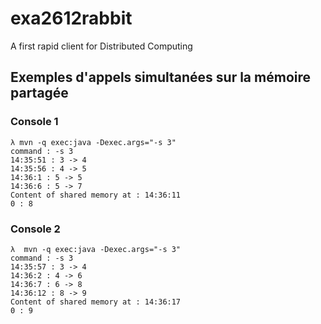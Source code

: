 # exa2612rabbit
A first rapid client for Distributed Computing

## Exemples d'appels simultanées sur la mémoire partagée
### Console 1
```
λ mvn -q exec:java -Dexec.args="-s 3"   
command : -s 3                          
14:35:51 : 3 -> 4                       
14:35:56 : 4 -> 5                       
14:36:1 : 5 -> 5                        
14:36:6 : 5 -> 7                        
Content of shared memory at : 14:36:11  
0 : 8                                   
```

### Console 2
```
λ  mvn -q exec:java -Dexec.args="-s 3"
command : -s 3
14:35:57 : 3 -> 4
14:36:2 : 4 -> 6
14:36:7 : 6 -> 8
14:36:12 : 8 -> 9
Content of shared memory at : 14:36:17
0 : 9
```
